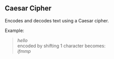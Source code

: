 ## Caesar Cipher

Encodes and decodes text using a Caesar cipher. 

Example:

>*hello*\
>encoded by shifting 1 character becomes:\
>*ifmmp*
